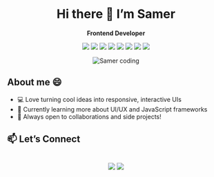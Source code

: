 <h1 align="center">Hi there 👋 I’m Samer</h1>

<p align="center"><strong>Frontend Developer</strong></p>

<!-- Skills section with badges -->
<p align="center">
  <img src="https://img.shields.io/badge/JavaScript-F7DF1E?style=for-the-badge&logo=javascript&logoColor=black">
  <img src="https://img.shields.io/badge/HTML5-E34F26?style=for-the-badge&logo=html5&logoColor=white">
  <img src="https://img.shields.io/badge/CSS3-1572B6?style=for-the-badge&logo=css3&logoColor=white">
  <img src="https://img.shields.io/badge/C++-00599C?style=for-the-badge&logo=c%2B%2B&logoColor=white">
  <img src="https://img.shields.io/badge/React-20232A?style=for-the-badge&logo=react&logoColor=61DAFB">
  <img src="https://img.shields.io/badge/Tailwind_CSS-06B6D4?style=for-the-badge&logo=tailwind-css&logoColor=white">
  <img src="https://img.shields.io/badge/Node.js-339933?style=for-the-badge&logo=nodedotjs&logoColor=white">
  <img src="https://img.shields.io/badge/Git-F05032?style=for-the-badge&logo=git&logoColor=white">
</p>

<!-- Developer GIF -->
<p align="center">
  <img align="center" alt="Samer coding" src="https://cdn.dribbble.com/users/1059583/screenshots/4171367/coding-freak.gif">
</p>

<h2>About me 😄</h2>

<ul>
  <li>💻 Love turning cool ideas into responsive, interactive UIs</li>
  <li>🌱 Currently learning more about UI/UX and JavaScript frameworks</li>
  <li>🔭 Always open to collaborations and side projects!</li>
</ul>

<h2>📫 Let’s Connect</h2>
<p align="center">
<br>	
<a target="_blank" href=""><img src="https://img.shields.io/badge/-LinkedIn-0077B5?style=for-the-badge&amp;logo=Linkedin&amp;logoColor=white"></a>
<a target="_blank" href="mailto:sameralyaghn547@gmail.com"><img src="https://img.shields.io/badge/-Gmail-D14836?style=for-the-badge&amp;logo=Gmail&amp;logoColor=white"></a>
<br>
</p>
